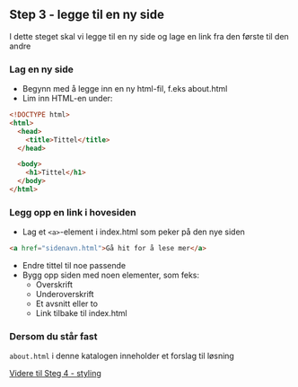 ## Step 3 - legge til en ny side

I dette steget skal vi legge til en ny side og lage en link fra den første til den andre

### Lag en ny side

- Begynn med å legge inn en ny html-fil, f.eks about.html
- Lim inn HTML-en under:

```html
<!DOCTYPE html>
<html>
  <head>
    <title>Tittel</title>
  </head>

  <body>
    <h1>Tittel</h1>
  </body>
</html>
```

### Legg opp en link i hovesiden

- Lag et `<a>`-element i index.html som peker på den nye siden

```html
<a href="sidenavn.html">Gå hit for å lese mer</a>
```

- Endre tittel til noe passende
- Bygg opp siden med noen elementer, som feks:
  - Overskrift
  - Underoverskrift
  - Et avsnitt eller to
  - Link tilbake til index.html

### Dersom du står fast

`about.html` i denne katalogen inneholder et forslag til løsning

[Videre til Steg 4 - styling](./step-4-styling/README.md)
